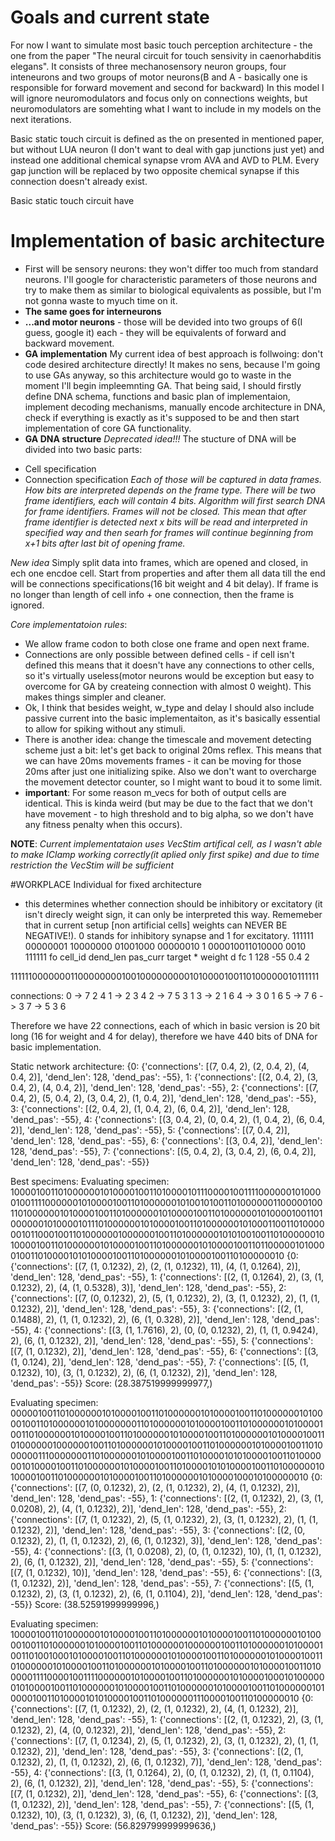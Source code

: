 # Goals and current state
For now I want to simulate most basic touch perception architecture - the one from  the paper "The neural circuit for touch sensivity in caenorhabditis elegans". It consists of three mechanosensory neuron groups, four inteneurons and two groups of motor neurons(B and A - basically one is responsible for forward movement and second for backward)
In this model I will ignore neuromodulators and focus only on connections weights, but neuromodulators are somehting what I want to include in my models on the next iterations.

Basic static touch circuit is defined as the on presented in mentioned paper, but without LUA neuron (I don't want to deal with gap junctions just yet) and instead one additional chemical synapse vrom AVA and AVD to PLM.
Every gap junction will be replaced by two opposite chemical synapse if this connection doesn't already exist.

Basic static touch circuit have 

# Implementation of basic architecture
* First will be sensory neurons: they won't differ too much from standard neurons. I'll google for characteristic parameters of those neurons and try to make them as similar to biological equivalents as possible, but I'm not gonna waste to myuch time on it.
* **The same goes for interneurons**
* **...and motor neurons** - those will be devided into two groups of 6(I guess, google it) each - they will be equivalents of forward and backward movement.
* **GA implementation** My current idea of best approach is follwoing: don't code desired architecture directly! It makes no sens, because I'm going to use GAs anyway, so this architecture would go to waste in the moment I'll begin impleemnting GA. That being said, I should firstly define DNA schema, functions and basic plan of implementaion, implement decoding mechanisms, manually encode architecture in DNA, check if everything is exactly as it's supposed to be and then start implementation of core GA functionality.
* **GA DNA structure** 
*Deprecated idea!!!*
The stucture of DNA will be divided into two basic parts:
 + Cell specification
 + Connection specification
*Each of those will be captured in data frames. How bits are interpreted depends on the frame type. There will be two frame identifiers, each will contain 4 bits. Algorithm will first search DNA for frame identifiers. Frames will not be closed. This mean that after frame identifier is detected next x bits will be read and interpreted in specified way and then searh for frames will continue beginning from x+1 bits after last bit of opening frame.*

*New idea*
Simply split data into frames, which are opened and closed, in ech one encdoe cell. Start from properties and after them all data till the end will be connections specifications(16 bit weight and 4 bit delay). If frame is no longer than length of cell info + one connection, then the frame is ignored.

*Core implementatoion rules*:
+ We allow frame codon to both close one frame and open next frame.
+ Connections are only possible between defined cells - if cell isn't defined this means that it doesn't have any connections to other cells, so it's virtually useless(motor neurons would be exception but easy to overcome for GA by createing connection with almost 0 weight). This makes things simpler and cleaner.
+ Ok, I think that besides weight, w_type and delay I should also include passive current into the basic implementaiton, as it's basically essential to allow for spiking without any stimuli.
+ There is another idea: change the timescale and movement detecting scheme just a bit: let's get back to original 20ms reflex. This means that we can have 20ms movements frames - it can be moving for those 20ms after just one initializing spike. Also we don't want to overcharge the movement detector counter, so I might want to boud it to some limit.
+ **important**: For some reason m_vecs for both of output cells are identical. This is kinda weird (but may be due to the fact that we don't have movement - to high threshold and to big alpha, so we don't have any fitness penalty when this occurs).


**NOTE**: *Current implementataion uses VecStim artifical cell, as I wasn't able to make IClamp working correctly(it aplied only first spike) and due to time restriction the VecStim will be sufficient*


#WORKPLACE
Individual for fixed architecture
* this determines whether connection should be inhibitory or excitatory (it isn't direcly weight sign, it can only be interpreted this way. Rememeber that in  current setup [non artificial cells] weights can NEVER BE NEGATIVE!). 0 stands for inhibitory synapse and 1 for excitatory.
111111 00000001 10000000 01001000 00000010 1 000010011010000 0010 111111
fo   cell_id  dend_len   pas_curr target   *  weight           d    fc
     1        128        -55                     0.4           2

1111110000000110000000010010000000001010000100110100000010111111

connections:
0 -> 7 2 4
1 -> 2 3 4
2 -> 7 5 3 1
3 -> 2 1 6
4 -> 3 0 1 6
5 -> 7
6 -> 3
7 -> 5 3 6

Therefore we have 22 connections, each of which in basic version is 20 bit long (16 for weight and 4 for delay), therefore we have 440 bits of DNA for basic implementation.

Static network architecture:
{0: {'connections': [(7, 0.4, 2), (2, 0.4, 2), (4, 0.4, 2)], 'dend_len': 128, 'dend_pas': -55}, 1: {'connections': [(2, 0.4, 2), (3, 0.4, 2), (4, 0.4, 2)], 'dend_len': 128, 'dend_pas': -55}, 2: {'connections': [(7, 0.4, 2), (5, 0.4, 2), (3, 0.4, 2), (1, 0.4, 2)], 'dend_len': 128, 'dend_pas': -55}, 3: {'connections': [(2, 0.4, 2), (1, 0.4, 2), (6, 0.4, 2)], 'dend_len': 128, 'dend_pas': -55}, 4: {'connections': [(3, 0.4, 2), (0, 0.4, 2), (1, 0.4, 2), (6, 0.4, 2)], 'dend_len': 128, 'dend_pas': -55}, 5: {'connections': [(7, 0.4, 2)], 'dend_len': 128, 'dend_pas': -55}, 6: {'connections': [(3, 0.4, 2)], 'dend_len': 128, 'dend_pas': -55}, 7: {'connections': [(5, 0.4, 2), (3, 0.4, 2), (6, 0.4, 2)], 'dend_len': 128, 'dend_pas': -55}}


Best specimens:
Evaluating specimen:
10000100110100000010100001001101000010111000010011110000001010000100111100000010100001001101000000101001010011010000001100000100110100000010100001001101000000101000010011010000001010000100110100000010100001011101000000101000010011010000001010001100110100000010110001001101000000100000010011010000001010100100110100000010100001001101000000101000010011010000001010000100110110000010100001001101000010101000010011010000001010000100110100000010
{0: {'connections': [(7, (1, 0.1232), 2), (2, (1, 0.1232), 11), (4, (1, 0.1264), 2)], 'dend_len': 128, 'dend_pas': -55}, 1: {'connections': [(2, (1, 0.1264), 2), (3, (1, 0.1232), 2), (4, (1, 0.5328), 3)], 'dend_len': 128, 'dend_pas': -55}, 2: {'connections': [(7, (0, 0.1232), 2), (5, (1, 0.1232), 2), (3, (1, 0.1232), 2), (1, (1, 0.1232), 2)], 'dend_len': 128, 'dend_pas': -55}, 3: {'connections': [(2, (1, 0.1488), 2), (1, (1, 0.1232), 2), (6, (1, 0.328), 2)], 'dend_len': 128, 'dend_pas': -55}, 4: {'connections': [(3, (1, 1.7616), 2), (0, (0, 0.1232), 2), (1, (1, 0.9424), 2), (6, (1, 0.1232), 2)], 'dend_len': 128, 'dend_pas': -55}, 5: {'connections': [(7, (1, 0.1232), 2)], 'dend_len': 128, 'dend_pas': -55}, 6: {'connections': [(3, (1, 0.124), 2)], 'dend_len': 128, 'dend_pas': -55}, 7: {'connections': [(5, (1, 0.1232), 10), (3, (1, 0.1232), 2), (6, (1, 0.1232), 2)], 'dend_len': 128, 'dend_pas': -55}}
Score: (28.387519999999977,)


Evaluating specimen:
00000100110100000010100001001101000000101000010011010000001010000100110100000010100000001101000000101000010011010000001010000100110100000010100001001101000000101000010011010000001010000100110100000010000001001101000000101000010011010000001010000100110100000011100000001101000000101000010011010000101010000100110100000010100001001101000000101000010011010000101010000100110100000010100001001101000000101000010011010000001010000100010100000010
{0: {'connections': [(7, (0, 0.1232), 2), (2, (1, 0.1232), 2), (4, (1, 0.1232), 2)], 'dend_len': 128, 'dend_pas': -55}, 1: {'connections': [(2, (1, 0.1232), 2), (3, (1, 0.0208), 2), (4, (1, 0.1232), 2)], 'dend_len': 128, 'dend_pas': -55}, 2: {'connections': [(7, (1, 0.1232), 2), (5, (1, 0.1232), 2), (3, (1, 0.1232), 2), (1, (1, 0.1232), 2)], 'dend_len': 128, 'dend_pas': -55}, 3: {'connections': [(2, (0, 0.1232), 2), (1, (1, 0.1232), 2), (6, (1, 0.1232), 3)], 'dend_len': 128, 'dend_pas': -55}, 4: {'connections': [(3, (1, 0.0208), 2), (0, (1, 0.1232), 10), (1, (1, 0.1232), 2), (6, (1, 0.1232), 2)], 'dend_len': 128, 'dend_pas': -55}, 5: {'connections': [(7, (1, 0.1232), 10)], 'dend_len': 128, 'dend_pas': -55}, 6: {'connections': [(3, (1, 0.1232), 2)], 'dend_len': 128, 'dend_pas': -55}, 7: {'connections': [(5, (1, 0.1232), 2), (3, (1, 0.1232), 2), (6, (1, 0.1104), 2)], 'dend_len': 128, 'dend_pas': -55}}
Score: (38.52591999999996,)


Evaluating specimen:
10000100110100000010100001001101000000101000010011010000001010000100110100000010100001001101000000100000010011010000001010000100110100100010100001001101000000101000010011010000001010000100110100000010100001001101000000101000010011010000001010000100110100000111100001001111000000101000010011010000001010000100010100000010100001001101000000101000010011010000001010000100110100000010100001001101000010101000010011010000001110000100110100000010
{0: {'connections': [(7, (1, 0.1232), 2), (2, (1, 0.1232), 2), (4, (1, 0.1232), 2)], 'dend_len': 128, 'dend_pas': -55}, 1: {'connections': [(2, (1, 0.1232), 2), (3, (1, 0.1232), 2), (4, (0, 0.1232), 2)], 'dend_len': 128, 'dend_pas': -55}, 2: {'connections': [(7, (1, 0.1234), 2), (5, (1, 0.1232), 2), (3, (1, 0.1232), 2), (1, (1, 0.1232), 2)], 'dend_len': 128, 'dend_pas': -55}, 3: {'connections': [(2, (1, 0.1232), 2), (1, (1, 0.1232), 2), (6, (1, 0.1232), 7)], 'dend_len': 128, 'dend_pas': -55}, 4: {'connections': [(3, (1, 0.1264), 2), (0, (1, 0.1232), 2), (1, (1, 0.1104), 2), (6, (1, 0.1232), 2)], 'dend_len': 128, 'dend_pas': -55}, 5: {'connections': [(7, (1, 0.1232), 2)], 'dend_len': 128, 'dend_pas': -55}, 6: {'connections': [(3, (1, 0.1232), 2)], 'dend_len': 128, 'dend_pas': -55}, 7: {'connections': [(5, (1, 0.1232), 10), (3, (1, 0.1232), 3), (6, (1, 0.1232), 2)], 'dend_len': 128, 'dend_pas': -55}}
Score: (56.829799999999636,)


